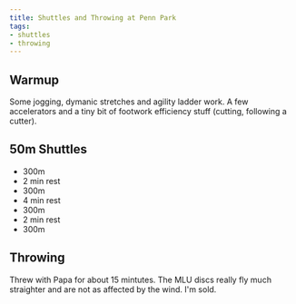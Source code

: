 ```yaml
---
title: Shuttles and Throwing at Penn Park
tags:
- shuttles
- throwing
---
```


## Warmup

Some jogging, dymanic stretches and agility ladder work. A few accelerators and a tiny bit of footwork efficiency stuff (cutting, following a cutter).

## 50m Shuttles

- 300m
- 2 min rest
- 300m
- 4 min rest
- 300m
- 2 min rest
- 300m

## Throwing

Threw with Papa for about 15 mintutes. The MLU discs really fly much straighter and are not as affected by the wind. I'm sold.
